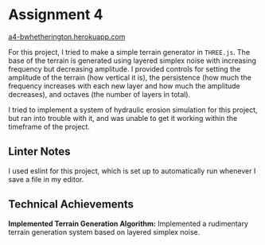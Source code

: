 # Assignment 4

[a4-bwhetherington.herokuapp.com](a4-bwhetherington.herokuapp.com)

For this project, I tried to make a simple terrain generator in `THREE.js`. The base of the terrain is generated using layered simplex noise with increasing frequency but decreasing amplitude. I provided controls for setting the amplitude of the terrain (how vertical it is), the persistence (how much the frequency increases with each new layer and how much the amplitude decreases), and octaves (the number of layers in total).

I tried to implement a system of hydraulic erosion simulation for this project, but ran into trouble with it, and was unable to get it working within the timeframe of the project.

## Linter Notes

I used eslint for this project, which is set up to automatically run whenever I save a file in my editor.

## Technical Achievements

**Implemented Terrain Generation Algorithm:** Implemented a rudimentary terrain generation system based on layered simplex noise.
